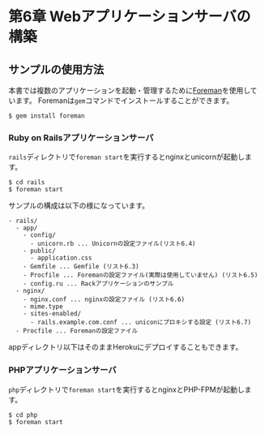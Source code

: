 # 第6章 Webアプリケーションサーバの構築

## サンプルの使用方法

本書では複数のアプリケーションを起動・管理するために[Foreman](http://ddollar.github.io/foreman/)を使用しています。
Foremanは`gem`コマンドでインストールすることができます。

```
$ gem install foreman
```

### Ruby on Railsアプリケーションサーバ

`rails`ディレクトリで`foreman start`を実行するとnginxとunicornが起動します。

```
$ cd rails
$ foreman start
```

サンプルの構成は以下の様になっています。

```
- rails/
  - app/
    - config/
      - unicorn.rb ... Unicornの設定ファイル(リスト6.4)
    - public/
      - application.css
    - Gemfile ... Gemfile (リスト6.3)
    - Procfile ... Foremanの設定ファイル(実際は使用していません) (リスト6.5)
    - config.ru ... Rackアプリケーションのサンプル
  - nginx/
    - nginx.conf ... nginxの設定ファイル (リスト6.6)
    - mime.type
    - sites-enabled/
      - rails.example.com.conf ... uniconにプロキシする設定 (リスト6.7)
  - Procfile ... Foremanの設定ファイル
```

appディレクトリ以下はそのままHerokuにデプロイすることもできます。


### PHPアプリケーションサーバ

`php`ディレクトリで`foreman start`を実行するとnginxとPHP-FPMが起動します。

```
$ cd php
$ foreman start
```
